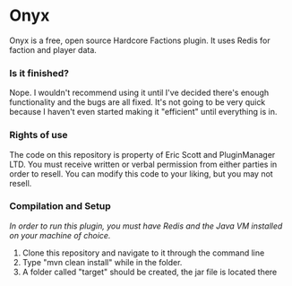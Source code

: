 # Onyx
Onyx is a free, open source Hardcore Factions plugin. It uses Redis for faction and player data.

### Is it finished?
Nope. I wouldn't recommend using it until I've decided there's enough functionality and the bugs are all fixed.
It's not going to be very quick because I haven't even started making it "efficient" until everything is in.

### Rights of use
The code on this repository is property of Eric Scott and PluginManager LTD. You must receive written or verbal permission from either parties in order to resell.
You can modify this code to your liking, but you may not resell.

### Compilation and Setup
_In order to run this plugin, you must have Redis and the Java VM installed on your machine of choice._

1. Clone this repository and navigate to it through the command line
2. Type "mvn clean install" while in the folder.
3. A folder called "target" should be created, the jar file is located there


